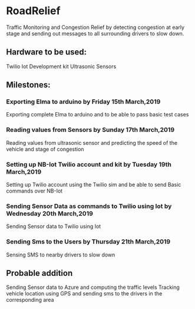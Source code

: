 # RoadRelief

Traffic Monitoring and Congestion Relief by detecting congestion at early stage and sending out messages to all surrounding drivers to slow down.

## Hardware to be used:
Twilio Iot Development kit
Ultrasonic Sensors

## Milestones:

### Exporting Elma to arduino by  Friday 15th March,2019
Exporting complete Elma to arduino and to be able to pass basic test cases

### Reading values from Sensors by  Sunday 17th March,2019
Reading values from ultrasonic sensor and predicting the speed of the vehicle and stage of congestion

### Setting up NB-Iot Twilio account and kit by  Tuesday 19th March,2019
Setting up Twilio account using the Twilio sim and be able to send Basic commands over NB-Iot

### Sending Sensor Data as commands to Twilio using Iot by  Wednesday 20th March,2019
Sending Sensor data to Twilio using Iot

### Sending Sms to the Users by  Thursday 21th March,2019
Sensing SMS to nearby drivers to slow down

## Probable addition

Sending Sensor data to Azure and computing the traffic levels 
Tracking vehicle location using GPS and sending sms to the drivers in the corresponding area
